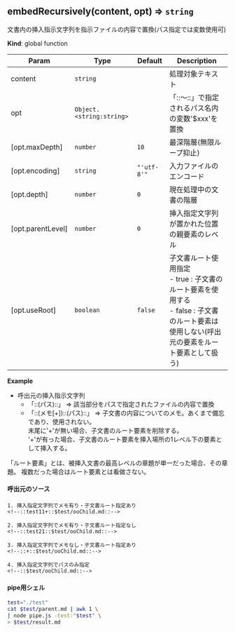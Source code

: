 <a name="embedRecursively"></a>

## embedRecursively(content, opt) ⇒ <code>string</code>
文書内の挿入指示文字列を指示ファイルの内容で置換(パス指定では変数使用可)

**Kind**: global function  

| Param | Type | Default | Description |
| --- | --- | --- | --- |
| content | <code>string</code> |  | 処理対象テキスト |
| opt | <code>Object.&lt;string:string&gt;</code> |  | 「::〜::」で指定されるパス名内の変数'$xxx'を置換 |
| [opt.maxDepth] | <code>number</code> | <code>10</code> | 最深階層(無限ループ抑止) |
| [opt.encoding] | <code>string</code> | <code>&quot;&#x27;utf-8&#x27;&quot;</code> | 入力ファイルのエンコード |
| [opt.depth] | <code>number</code> | <code>0</code> | 現在処理中の文書の階層 |
| [opt.parentLevel] | <code>number</code> | <code>0</code> | 挿入指定文字列が置かれた位置の親要素のレベル |
| [opt.useRoot] | <code>boolean</code> | <code>false</code> | 子文書ルート使用指定<br>   - true : 子文書のルート要素を使用する<br>   - false : 子文書のルート要素は使用しない(呼出元の要素をルート要素として扱う) |

**Example**  
- 呼出元の挿入指示文字列
  - 「::(パス)::」 ⇒ 該当部分をパスで指定されたファイルの内容で置換
  - 「::(メモ[+])::(パス)::」 ⇒ 子文書の内容についてのメモ。あくまで備忘であり、使用されない。<br>
    末尾に'+'が無い場合、子文書のルート要素を削除する。<br>
    '+'が有った場合、子文書のルート要素を挿入場所の1レベル下の要素として挿入する。

「ルート要素」とは、被挿入文書の最高レベルの章題が単一だった場合、その章題。
複数だった場合はルート要素とは看做さない。

#### 呼出元のソース

```
1. 挿入指定文字列でメモ有り・子文書ルート指定あり
<!--::test11+::$test/ooChild.md::-->

2. 挿入指定文字列でメモ有り・子文書ルート指定なし
<!--::test21::$test/ooChild.md::-->

3. 挿入指定文字列でメモなし・子文書ルート指定あり
<!--::+::$test/ooChild.md::-->

4. 挿入指定文字列でパスのみ指定
<!--::$test/ooChild.md::-->
```

#### pipe用シェル

```bash
test="./test"
cat $test/parent.md | awk 1 \
| node pipe.js -test:"$test" \
> $test/result.md
```
